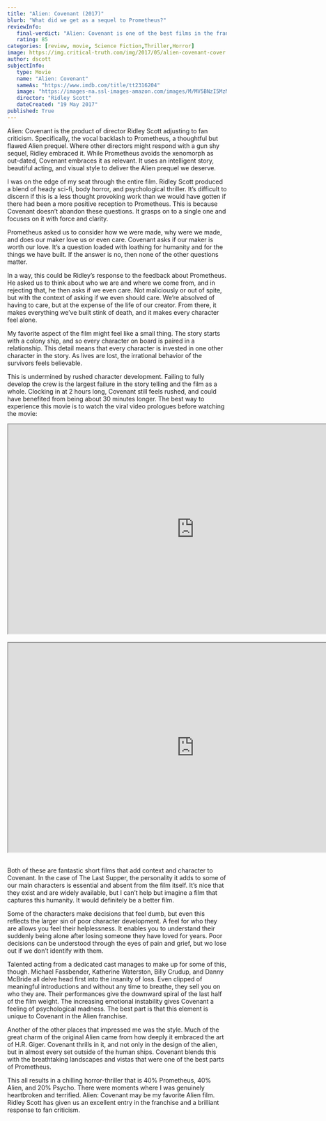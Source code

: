 ```yaml
---
title: "Alien: Covenant (2017)"
blurb: "What did we get as a sequel to Prometheus?"
reviewInfo:
   final-verdict: "Alien: Covenant is one of the best films in the franchise and a must watch horror."
   rating: 85
categories: [review, movie, Science Fiction,Thriller,Horror]
image: https://img.critical-truth.com/img/2017/05/alien-covenant-cover.jpg
author: dscott
subjectInfo:
   type: Movie
   name: "Alien: Covenant"
   sameAs: "https://www.imdb.com/title/tt2316204"
   image: "https://images-na.ssl-images-amazon.com/images/M/MV5BNzI5MzM3MzkxNF5BMl5BanBnXkFtZTgwOTkyMjI4MTI@._V1_SX300.jpg"
   director: "Ridley Scott"
   dateCreated: "19 May 2017"
published: True
---
```



Alien: Covenant is the product of director Ridley Scott adjusting to fan criticism. Specifically, the vocal backlash to Prometheus, a thoughtful but flawed Alien prequel. Where other directors might respond with a gun shy sequel, Ridley embraced it. While Prometheus avoids the xenomorph as out-dated, Covenant embraces it as relevant. It uses an intelligent story, beautiful acting, and visual style to deliver the Alien prequel we deserve.

I was on the edge of my seat through the entire film. Ridley Scott produced a blend of heady sci-fi, body horror, and psychological thriller. It’s difficult to discern if this is a less thought provoking work than we would have gotten if there had been a more positive reception to Prometheus. This is because Covenant doesn’t abandon these questions. It grasps on to a single one and focuses on it with force and clarity.

Prometheus asked us to consider how we were made, why were we made, and does our maker love us or even care. Covenant asks if our maker is worth our love. It’s a question loaded with loathing for humanity and for the things we have built. If the answer is no, then none of the other questions matter.

In a way, this could be Ridley’s response to the feedback about Prometheus. He asked us to think about who we are and where we come from, and in rejecting that, he then asks if we even care. Not maliciously or out of spite, but with the context of asking if we even should care. We’re absolved of having to care, but at the expense of the life of our creator. From there, it makes everything we’ve built stink of death, and it makes every character feel alone.

My favorite aspect of the film might feel like a small thing. The story starts with a colony ship, and so every character on board is paired in a relationship. This detail means that every character is invested in one other character in the story. As lives are lost, the irrational behavior of the survivors feels believable.

This is undermined by rushed character development. Failing to fully develop the crew is the largest failure in the story telling and the film as a whole. Clocking in at 2 hours long, Covenant still feels rushed, and could have benefited from being about 30 minutes longer. The best way to experience this movie is to watch the viral video prologues before watching the movie:

<div class="videoWrapper">
	<iframe width="853" height="480" src="https://www.youtube.com/embed/XeMVrnYNwus" allowfullscreen></iframe>
</div><br>
<div class="videoWrapper">
	<iframe width="853" height="480" src="https://www.youtube.com/embed/EkXgRlRao5I" allowfullscreen></iframe>
</div><br>

Both of these are fantastic short films that add context and character to Covenant. In the case of The Last Supper, the personality it adds to some of our main characters is essential and absent from the film itself. It’s nice that they exist and are widely available, but I can’t help but imagine a film that captures this humanity. It would definitely be a better film.

Some of the characters make decisions that feel dumb, but even this reflects the larger sin of poor character development. A feel for who they are allows you feel their helplessness. It enables you to understand their suddenly being alone after losing someone they have loved for years. Poor decisions can be understood through the eyes of pain and grief, but wo lose out if we don’t identify with them.

Talented acting from a dedicated cast manages to make up for some of this, though. Michael Fassbender, Katherine Waterston, Billy Crudup, and Danny McBride all delve head first into the insanity of loss. Even clipped of meaningful introductions and without any time to breathe, they sell you on who they are. Their performances give the downward spiral of the last half of the film weight. The increasing emotional instability gives Covenant a feeling of psychological madness. The best part is that this element is unique to Covenant in the Alien franchise.

Another of the other places that impressed me was the style. Much of the great charm of the original Alien came from how deeply it embraced the art of H.R. Giger. Covenant thrills in it, and not only in the design of the alien, but in almost every set outside of the human ships. Covenant blends this with the breathtaking landscapes and vistas that were one of the best parts of Prometheus.

This all results in a chilling horror-thriller that is 40% Prometheus, 40% Alien, and 20% Psycho. There were moments where I was genuinely heartbroken and terrified. Alien: Covenant may be my favorite Alien film. Ridley Scott has given us an excellent entry in the franchise and a brilliant response to fan criticism.